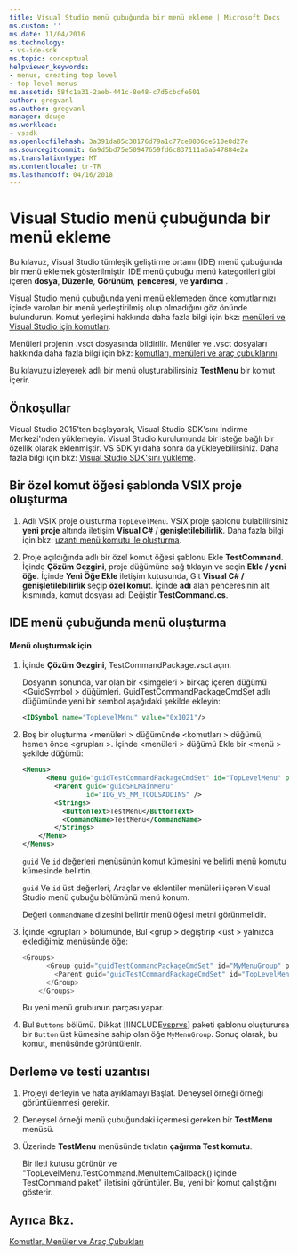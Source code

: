 ```yaml
---
title: Visual Studio menü çubuğunda bir menü ekleme | Microsoft Docs
ms.custom: ''
ms.date: 11/04/2016
ms.technology:
- vs-ide-sdk
ms.topic: conceptual
helpviewer_keywords:
- menus, creating top level
- top-level menus
ms.assetid: 58fc1a31-2aeb-441c-8e48-c7d5cbcfe501
author: gregvanl
ms.author: gregvanl
manager: douge
ms.workload:
- vssdk
ms.openlocfilehash: 3a391da85c38176d79a1c77ce8836ce510e8d27e
ms.sourcegitcommit: 6a9d5bd75e50947659fd6c837111a6a547884e2a
ms.translationtype: MT
ms.contentlocale: tr-TR
ms.lasthandoff: 04/16/2018
---
```

# <a name="adding-a-menu-to-the-visual-studio-menu-bar"></a>Visual Studio menü çubuğunda bir menü ekleme
Bu kılavuz, Visual Studio tümleşik geliştirme ortamı (IDE) menü çubuğunda bir menü eklemek gösterilmiştir. IDE menü çubuğu menü kategorileri gibi içeren **dosya**, **Düzenle**, **Görünüm**, **penceresi**, ve **yardımcı** .  
  
 Visual Studio menü çubuğunda yeni menü eklemeden önce komutlarınızı içinde varolan bir menü yerleştirilmiş olup olmadığını göz önünde bulundurun. Komut yerleşimi hakkında daha fazla bilgi için bkz: [menüleri ve Visual Studio için komutları](../extensibility/ux-guidelines/menus-and-commands-for-visual-studio.md).  
  
 Menüleri projenin .vsct dosyasında bildirilir. Menüler ve .vsct dosyaları hakkında daha fazla bilgi için bkz: [komutları, menüleri ve araç çubuklarını](../extensibility/internals/commands-menus-and-toolbars.md).  
  
 Bu kılavuzu izleyerek adlı bir menü oluşturabilirsiniz **TestMenu** bir komut içerir.  
  
## <a name="prerequisites"></a>Önkoşullar  
 Visual Studio 2015'ten başlayarak, Visual Studio SDK'sını İndirme Merkezi'nden yüklemeyin. Visual Studio kurulumunda bir isteğe bağlı bir özellik olarak eklenmiştir. VS SDK'yı daha sonra da yükleyebilirsiniz. Daha fazla bilgi için bkz: [Visual Studio SDK'sını yükleme](../extensibility/installing-the-visual-studio-sdk.md).  
  
## <a name="creating-a-vsix-project-that-has-a-custom-command-item-template"></a>Bir özel komut öğesi şablonda VSIX proje oluşturma  
  
1.  Adlı VSIX proje oluşturma `TopLevelMenu`. VSIX proje şablonu bulabilirsiniz **yeni proje** altında iletişim **Visual C#** / **genişletilebilirlik**.  Daha fazla bilgi için bkz: [uzantı menü komutu ile oluşturma](../extensibility/creating-an-extension-with-a-menu-command.md).  
  
2.  Proje açıldığında adlı bir özel komut öğesi şablonu Ekle **TestCommand**. İçinde **Çözüm Gezgini**, proje düğümüne sağ tıklayın ve seçin **Ekle / yeni öğe**. İçinde **Yeni Öğe Ekle** iletişim kutusunda, Git **Visual C# / genişletilebilirlik** seçip **özel komut**. İçinde **adı** alan penceresinin alt kısmında, komut dosyası adı Değiştir **TestCommand.cs**.  
  
## <a name="creating-a-menu-on-the-ide-menu-bar"></a>IDE menü çubuğunda menü oluşturma  
  
#### <a name="to-create-a-menu"></a>Menü oluşturmak için  
  
1.  İçinde **Çözüm Gezgini**, TestCommandPackage.vsct açın.  
  
     Dosyanın sonunda, var olan bir \<simgeleri > birkaç içeren düğümü \<GuidSymbol > düğümleri. GuidTestCommandPackageCmdSet adlı düğümünde yeni bir sembol aşağıdaki şekilde ekleyin:  
  
    ```xml  
    <IDSymbol name="TopLevelMenu" value="0x1021"/>  
    ```  
  
2.  Boş bir oluşturma \<menüleri > düğümünde \<komutları > düğümü, hemen önce \<grupları >. İçinde \<menüleri > düğümü Ekle bir \<menü > şekilde düğümü:  
  
    ```xml  
    <Menus>  
          <Menu guid="guidTestCommandPackageCmdSet" id="TopLevelMenu" priority="0x700" type="Menu">  
            <Parent guid="guidSHLMainMenu"  
                    id="IDG_VS_MM_TOOLSADDINS" />  
            <Strings>  
              <ButtonText>TestMenu</ButtonText>  
              <CommandName>TestMenu</CommandName>  
            </Strings>  
        </Menu>  
    </Menus>  
    ```  
  
     `guid` Ve `id` değerleri menüsünün komut kümesini ve belirli menü komutu kümesinde belirtin.  
  
     `guid` Ve `id` üst değerleri, Araçlar ve eklentiler menüleri içeren Visual Studio menü çubuğu bölümünü menü konum.  
  
     Değeri `CommandName` dizesini belirtir menü öğesi metni görünmelidir.  
  
3.  İçinde \<grupları > bölümünde, Bul \<grup > değiştirip \<üst > yalnızca eklediğimiz menüsünde öğe:  
  
    ```csharp  
    <Groups>  
          <Group guid="guidTestCommandPackageCmdSet" id="MyMenuGroup" priority="0x0600">  
            <Parent guid="guidTestCommandPackageCmdSet" id="TopLevelMenu"/>  
          </Group>  
        </Groups>  
    ```  
  
     Bu yeni menü grubunun parçası yapar.  
  
4.  Bul `Buttons` bölümü. Dikkat [!INCLUDE[vsprvs](../code-quality/includes/vsprvs_md.md)] paketi şablonu oluşturursa bir `Button` üst kümesine sahip olan öğe `MyMenuGroup`. Sonuç olarak, bu komut, menüsünde görüntülenir.  
  
## <a name="building-and-testing-the-extension"></a>Derleme ve testi uzantısı  
  
1.  Projeyi derleyin ve hata ayıklamayı Başlat. Deneysel örneği örneği görüntülenmesi gerekir.  
  
2.  Deneysel örneği menü çubuğundaki içermesi gereken bir **TestMenu** menüsü.  
  
3.  Üzerinde **TestMenu** menüsünde tıklatın **çağırma Test komutu**.  
  
     Bir ileti kutusu görünür ve "TopLevelMenu.TestCommand.MenuItemCallback() içinde TestCommand paket" iletisini görüntüler. Bu, yeni bir komut çalıştığını gösterir.  
  
## <a name="see-also"></a>Ayrıca Bkz.  
 [Komutlar, Menüler ve Araç Çubukları](../extensibility/internals/commands-menus-and-toolbars.md)